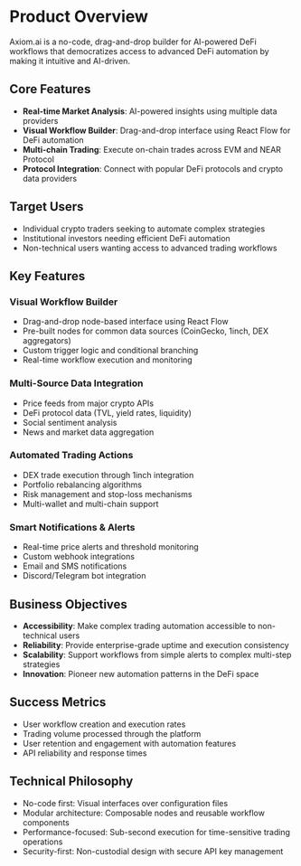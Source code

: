 # Product Overview

Axiom.ai is a no-code, drag-and-drop builder for AI-powered DeFi workflows that democratizes access to advanced DeFi automation by making it intuitive and AI-driven.

## Core Features
- **Real-time Market Analysis**: AI-powered insights using multiple data providers
- **Visual Workflow Builder**: Drag-and-drop interface using React Flow for DeFi automation
- **Multi-chain Trading**: Execute on-chain trades across EVM and NEAR Protocol
- **Protocol Integration**: Connect with popular DeFi protocols and crypto data providers

## Target Users
- Individual crypto traders seeking to automate complex strategies
- Institutional investors needing efficient DeFi automation
- Non-technical users wanting access to advanced trading workflows

## Key Features

### Visual Workflow Builder
- Drag-and-drop node-based interface using React Flow
- Pre-built nodes for common data sources (CoinGecko, 1inch, DEX aggregators)
- Custom trigger logic and conditional branching
- Real-time workflow execution and monitoring

### Multi-Source Data Integration
- Price feeds from major crypto APIs
- DeFi protocol data (TVL, yield rates, liquidity)
- Social sentiment analysis
- News and market data aggregation

### Automated Trading Actions
- DEX trade execution through 1inch integration
- Portfolio rebalancing algorithms
- Risk management and stop-loss mechanisms
- Multi-wallet and multi-chain support

### Smart Notifications & Alerts
- Real-time price alerts and threshold monitoring
- Custom webhook integrations
- Email and SMS notifications
- Discord/Telegram bot integration

## Business Objectives
- **Accessibility**: Make complex trading automation accessible to non-technical users
- **Reliability**: Provide enterprise-grade uptime and execution consistency
- **Scalability**: Support workflows from simple alerts to complex multi-step strategies
- **Innovation**: Pioneer new automation patterns in the DeFi space

## Success Metrics
- User workflow creation and execution rates
- Trading volume processed through the platform
- User retention and engagement with automation features
- API reliability and response times

## Technical Philosophy
- No-code first: Visual interfaces over configuration files
- Modular architecture: Composable nodes and reusable workflow components
- Performance-focused: Sub-second execution for time-sensitive trading operations
- Security-first: Non-custodial design with secure API key management
